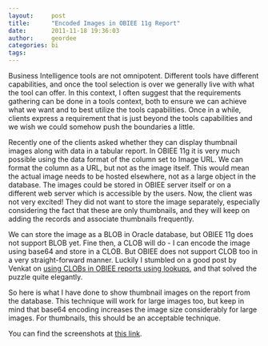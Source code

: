 ```yaml
---
layout:     post
title:      "Encoded Images in OBIEE 11g Report"
date:       2011-11-18 19:36:03
author:     geordee
categories: bi
tags:       
---
```


Business Intelligence tools are not omnipotent. Different tools have different capabilities, and once the tool selection is over we generally live with what the tool can offer. In this context, I often suggest that the requirements gathering can be done in a tools context, both to ensure we can achieve what we want and to best utilize the tools capabilities. Once in a while, clients express a requirement that is just beyond the tools capabilities and we wish we could somehow push the boundaries a little.

Recently one of the clients asked whether they can display thumbnail images along with data in a tabular report. In OBIEE 11g it is very much possible using the data format of the column set to Image URL. We can format the column as a URL, but not as the image itself. This would mean the actual image needs to be hosted elsewhere, not as a large object in the database. The images could be stored in OBIEE server itself or on a different web server which is accessible by the users. Now, the client was not very excited! They did not want to store the image separately, especially considering the fact that these are only thumbnails, and they will keep on adding the records and associate thumbnails frequently.

We can store the image as a BLOB in Oracle database, but OBIEE 11g does not support BLOB yet. Fine then, a CLOB will do - I can encode the image using base64 and store in a CLOB. But OBIEE does not support CLOB too in a very straight-forward manner. Luckily I stumbled on a good post by Venkat on [using CLOBs in OBIEE reports using lookups](http://www.rittmanmead.com/2010/08/oracle-bi-ee-11g-reporting-on-clobs-lookups/ "Oracle BI EE 11g – Reporting on CLOBs – Lookups"), and that solved the puzzle quite elegantly.

So here is what I have done to show thumbnail images on the report from the database. This technique will work for large images too, but keep in mind that base64 encoding increases the image size considerably for large images. For thumbnails, this should be an acceptable technique.

You can find the screenshots at [this link](https://app.box.com/embed/30kmfae382ldvgs.swf "Encoded Images in OBIEE 11g Report").
